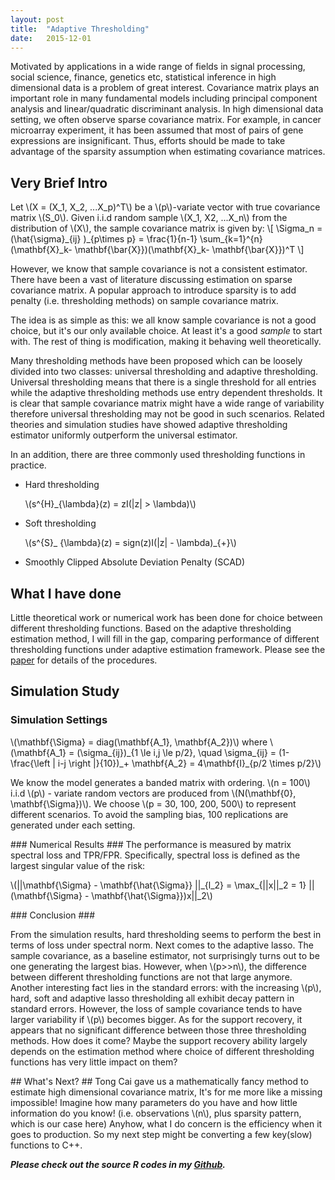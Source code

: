 ```yaml
---
layout: post
title:  "Adaptive Thresholding"
date:   2015-12-01
---
```

Motivated by applications in a wide range of fields in signal processing, social science, finance, genetics etc, statistical inference in high dimensional data is a problem of great
interest. Covariance matrix plays an important role in many fundamental models including
principal component analysis and linear/quadratic discriminant analysis. In high dimensional
data setting, we often observe sparse covariance matrix. For example, in cancer microarray experiment,
it has been assumed that most of pairs of gene expressions are insignificant. Thus, efforts
should be made to take advantage of the sparsity assumption when estimating covariance matrices.

## Very Brief Intro ##
<p>
Let \(X = (X_1, X_2, ...X_p)^T\) be a \(p\)-variate vector with true covariance matrix \(S_0\). Given i.i.d random
sample \(X_1, X2, ...X_n\) from the distribution of \(X\), the sample covariance matrix is given by:
\[
\Sigma_n = (\hat{\sigma}_{ij} )_{p\times p} = \frac{1}{n-1} \sum_{k=1}^{n} (\mathbf{X}_k- \mathbf{\bar{X}})(\mathbf{X}_k- \mathbf{\bar{X}})^T
\]
</p>
However, we know that sample covariance is not a consistent estimator. There have been a vast of literature discussing estimation on sparse covariance matrix. A popular approach to introduce sparsity is to add penalty (i.e. thresholding methods) on sample covariance matrix. 

The idea is as simple as this: we all know sample covariance is not a good choice, but it's our only available choice. At least it's a good *sample* to start with. The rest of thing is modification, making it behaving well theoretically. 

Many thresholding methods have been proposed which can be loosely divided into two classes: universal thresholding and adaptive thresholding. Universal thresholding means that there is a single threshold for all entries while the adaptive thresholding methods use entry dependent thresholds. It is clear that sample covariance matrix might have a wide range of
variability therefore universal thresholding may not be good in such scenarios. Related theories and simulation studies have showed adaptive thresholding estimator uniformly outperform the universal estimator.

In an addition, there are three commonly used thresholding functions in practice.

- Hard thresholding <p> \\(s^{H}_{\lambda}(z) = zI(|z| > \lambda)\\) </p>
- Soft thresholding <p> \\(s^{S}_ {\lambda}(z) = sign(z)I(|z| - \lambda)_{+}\\)</p>
- Smoothly Clipped Absolute Deviation Penalty (SCAD)

## What I have done ##
Little theoretical work or numerical work has been done for choice between
different thresholding functions. Based on the adaptive thresholding estimation method, I will fill in the gap, comparing performance of different thresholding functions under adaptive estimation framework. Please see the [paper](http://arxiv.org/pdf/1102.2237.pdf) for details of the procedures.

## Simulation Study ##
### Simulation Settings ###
<p>
\(\mathbf{\Sigma} = diag(\mathbf{A_1}, \mathbf{A_2})\) where 
\(\mathbf{A_1} = (\sigma_{ij})_{1 \le i,j \le p/2}, \quad \sigma_{ij} = (1- \frac{\left | i-j \right |}{10})_+ 
\mathbf{A_2} = 4\mathbf{I}_{p/2 \times p/2}\)
</p>
<p>
We know the model generates a banded matrix with ordering. 
\(n = 100\) i.i.d \(p\) - variate random vectors are produced from \(N(\mathbf{0}, \mathbf{\Sigma})\). We choose \(p = 30, 100, 200, 500\) to represent different scenarios. To avoid the sampling bias, 100 replications are generated under each setting.
</p>
### Numerical Results ###
The performance is measured by matrix spectral loss and TPR/FPR. Specifically, spectral loss is defined as the largest singular value of the risk:
<p>
\(||\mathbf{\Sigma} - \mathbf{\hat{\Sigma}} ||_{l_2} = \max_{||x||_2 = 1} || (\mathbf{\Sigma} - \mathbf{\hat{\Sigma}})x||_2\)
</p>
### Conclusion ###
<p>
From the simulation results, hard thresholding seems to perform the best in terms of loss under
spectral norm. Next comes to the adaptive lasso. The sample covariance, as a baseline estimator,
not surprisingly turns out to be one generating the largest bias. However, when \(p>>n\), the
difference between different thresholding functions are not that large anymore. Another interesting
fact lies in the standard errors: with the increasing \(p\), hard, soft and adaptive lasso thresholding
all exhibit decay pattern in standard errors. However, the loss of sample covariance tends to have
larger variability if \(p\) becomes bigger. As for the support recovery, it appears that no significant
difference between those three thresholding methods. How does it come? Maybe the support recovery ability largely depends on the estimation method where choice of different thresholding functions has very little impact on them?
</p>
## What's Next? ##
Tong Cai gave us a mathematically fancy method to estimate high dimensional covariance matrix, It's for me more like a missing impossible! Imagine how many parameters do you have and how little information do you know! (i.e. observations \(n\), plus sparsity pattern, which is our case here) Anyhow, what I do concern is the efficiency when it goes to production. So my next step might be converting a few key(slow) functions to C++.

***Please check out the source R codes in my [Github](https://github.com/HongleiXie/adaptive-thresholding.git).***



